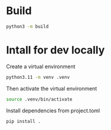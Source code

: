 # Build

```bash
python3 -m build
```

# Intall for dev locally

Create a virtual environment
```bash
python3.11 -m venv .venv
```

Then activate the virtual environment
```bash
source .venv/bin/activate
```

Install dependencies from project.toml

```bash
pip install .
```

